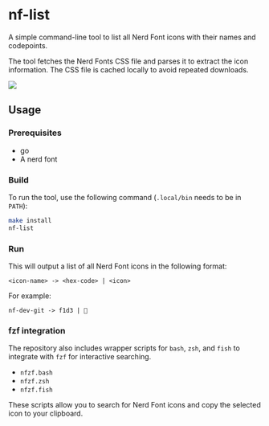 # nf-list

A simple command-line tool to list all Nerd Font icons with their names and codepoints.

The tool fetches the Nerd Fonts CSS file and parses it to extract the icon information. The CSS file is cached locally to avoid repeated downloads.

![](https://raw.github.com/hzqtc/nf-list/master/demo.gif)

## Usage

### Prerequisites

-   go
-   A nerd font

### Build

To run the tool, use the following command (`.local/bin` needs to be in `PATH`):

```sh
make install
nf-list
```

### Run

This will output a list of all Nerd Font icons in the following format:

```
<icon-name> -> <hex-code> | <icon>
```

For example:

```
nf-dev-git -> f1d3 | 
```

### fzf integration

The repository also includes wrapper scripts for `bash`, `zsh`, and `fish` to integrate with `fzf` for interactive searching.

*   `nfzf.bash`
*   `nfzf.zsh`
*   `nfzf.fish`

These scripts allow you to search for Nerd Font icons and copy the selected icon to your clipboard.
